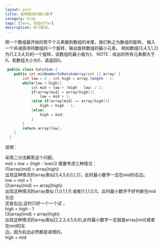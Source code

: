 ```yaml
---
layout: post
title: 旋转数组的最小数字
category: blog
tags: [Java, 剑指offer]
description: 练习题目。
---
```


  
把一个数组最开始的若干个元素搬到数组的末尾，我们称之为数组的旋转。 输入一个非减排序的数组的一个旋转，输出旋转数组的最小元素。 例如数组{3,4,5,1,2}为{1,2,3,4,5}的一个旋转，该数组的最小值为1。 NOTE：给出的所有元素都大于0，若数组大小为0，请返回0。

```java
 public class Solution {
    public int minNumberInRotateArray(int [] array) {
        int low = 0 ; int high = array.length - 1;   
        while(low < high){
            int mid = low + (high - low) / 2;        
            if(array[mid] > array[high]){
                low = mid + 1;
            }else if(array[mid] == array[high]){
                high = high - 1;
            }else{
                high = mid;
            }   
        }
        return array[low];
    }
  }
```

说明：


采用二分法解答这个问题，  
mid = low + (high - low)/2
需要考虑三种情况：  
(1)array[mid] > array[high]:  
出现这种情况的array类似[3,4,5,6,0,1,2]，此时最小数字一定在mid的右边。  
low = mid + 1  
(2)array[mid] == array[high]:  
出现这种情况的array类似 [1,0,1,1,1] 或者[1,1,1,0,1]，此时最小数字不好判断在mid左边  
还是右边,这时只好一个一个试 ，  
high = high - 1  
(3)array[mid] < array[high]:  
出现这种情况的array类似[2,2,3,4,5,6,6],此时最小数字一定就是array[mid]或者在mid的左  
边。因为右边必然都是递增的。  
high = mid  
